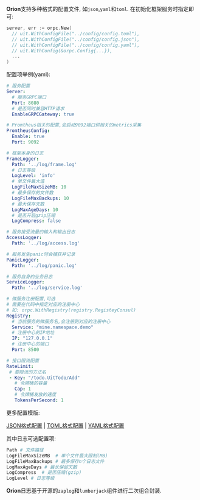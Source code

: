 **Orion**支持多种格式的配置文件, 如`json`,`yaml`和`toml`. 在初始化框架服务时指定即可:

```go
server, err := orpc.New(
  // uit.WithConfigFile("../config/config.toml"),
  // uit.WithConfigFile("../config/config.json"),
  // uit.WithConfigFile("../config/config.yaml"),
  // uit.WithConfig(&orpc.Config{...}),
  ...
)
```

配置项举例(yaml):

```yaml
# 服务配置
Server:
  # 服务GRPC端口
  Port: 8080
  # 是否同时兼容HTTP请求
  EnableGRPCGateway: true

# Promtheus相关的配置,会启动9092端口供相关的metrics采集
PromtheusConfig:
  Enable: true
  Port: 9092

# 框架本身的日志
FrameLogger:
  Path: '../log/frame.log'
  # 日志等级
  LogLevel: 'info'
  # 单文件最大值
  LogFileMaxSizeMB: 10
  # 最多保存的文件数
  LogFileMaxBackups: 10
  # 最大保存天数
  LogMaxAgeDays: 10
  # 是否开启gzip压缩
  LogCompress: false

# 服务接受流量的输入和输出日志
AccessLogger:
  Path: '../log/access.log'

# 服务发生panic时会捕获并记录
PanicLogger:
  Path: '../log/panic.log'

# 服务自身的业务日志
ServiceLogger:
  Path: '../log/service.log'

# 微服务注册配置,可选
# 需要在代码中指定对应的注册中心
# 如: orpc.WithRegistry(registry.RegisteyConsul)
Registry:
  # 当前服务的微服务名,会注册到对应的注册中心
  Service: "mine.namespace.demo"
  # 注册中心的IP地址
  IP: "127.0.0.1"
  # 注册中心的端口
  Port: 8500

# 接口限流配置
RateLimit:
 # 要限流的方法名
 - Key: "/todo.UitTodo/Add"
   # 令牌桶的容量
   Cap: 1
   # 令牌桶发放的速度
   TokensPerSecond: 1
```

更多配置模版:

[JSON格式配置](../example/uit_grpc_server/config/config.json) | [TOML格式配置](../example/uit_grpc_server/config/config.toml) | [YAML格式配置](../example/uit_grpc_server/config/config.yaml)

其中日志可选配置项:

```bash
Path # 文件路径
LogFileMaxSizeMB  # 单个文件最大限制(MB)
LogFileMaxBackups # 最多保存n个日志文件
LogMaxAgeDays # 最长保留天数
LogCompress  # 是否压缩(gzip)
LogLevel # 日志等级
```

**Orion**日志基于开源的`zaplog`和`lumberjack`组件进行二次组合封装.